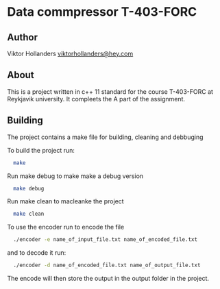 # Data commpressor T-403-FORC

## Author

Viktor Hollanders <viktorhollanders@hey.com>

## About

This is a project written in c++ 11 standard for the course T-403-FORC at Reykjavik university. It compleets the A part of the assignment.

## Building

The project contains a make file for building, cleaning and debbuging

To build the project run:
```sh
  make
```
Run make debug to make make a debug version

```sh
  make debug
```

Run make clean to macleanke the project

```sh
  make clean
```

To use the encoder run to encode the file
```sh
  ./encoder -e name_of_input_file.txt name_of_encoded_file.txt
```

and to decode it run:
```sh
  ./encoder -d name_of_encoded_file.txt name_of_output_file.txt
```

The encode will then store the output in the output folder in the project.

